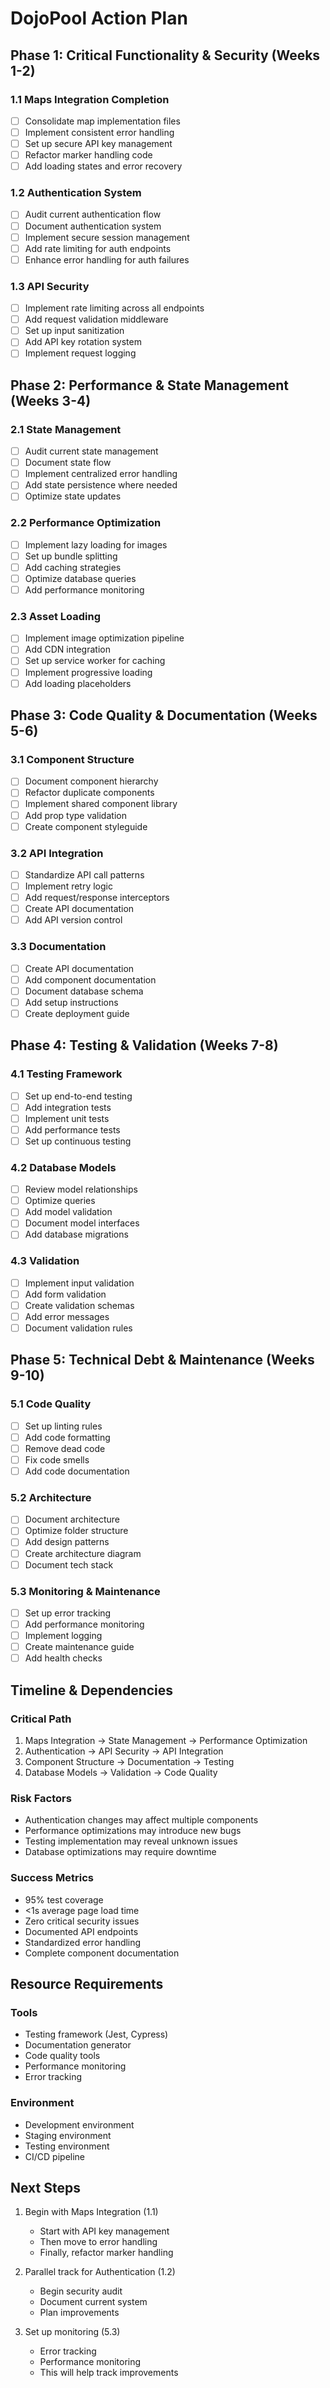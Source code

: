 # DojoPool Action Plan

## Phase 1: Critical Functionality & Security (Weeks 1-2)

### 1.1 Maps Integration Completion

- [ ] Consolidate map implementation files
- [ ] Implement consistent error handling
- [ ] Set up secure API key management
- [ ] Refactor marker handling code
- [ ] Add loading states and error recovery

### 1.2 Authentication System

- [ ] Audit current authentication flow
- [ ] Document authentication system
- [ ] Implement secure session management
- [ ] Add rate limiting for auth endpoints
- [ ] Enhance error handling for auth failures

### 1.3 API Security

- [ ] Implement rate limiting across all endpoints
- [ ] Add request validation middleware
- [ ] Set up input sanitization
- [ ] Add API key rotation system
- [ ] Implement request logging

## Phase 2: Performance & State Management (Weeks 3-4)

### 2.1 State Management

- [ ] Audit current state management
- [ ] Document state flow
- [ ] Implement centralized error handling
- [ ] Add state persistence where needed
- [ ] Optimize state updates

### 2.2 Performance Optimization

- [ ] Implement lazy loading for images
- [ ] Set up bundle splitting
- [ ] Add caching strategies
- [ ] Optimize database queries
- [ ] Add performance monitoring

### 2.3 Asset Loading

- [ ] Implement image optimization pipeline
- [ ] Add CDN integration
- [ ] Set up service worker for caching
- [ ] Implement progressive loading
- [ ] Add loading placeholders

## Phase 3: Code Quality & Documentation (Weeks 5-6)

### 3.1 Component Structure

- [ ] Document component hierarchy
- [ ] Refactor duplicate components
- [ ] Implement shared component library
- [ ] Add prop type validation
- [ ] Create component styleguide

### 3.2 API Integration

- [ ] Standardize API call patterns
- [ ] Implement retry logic
- [ ] Add request/response interceptors
- [ ] Create API documentation
- [ ] Add API version control

### 3.3 Documentation

- [ ] Create API documentation
- [ ] Add component documentation
- [ ] Document database schema
- [ ] Add setup instructions
- [ ] Create deployment guide

## Phase 4: Testing & Validation (Weeks 7-8)

### 4.1 Testing Framework

- [ ] Set up end-to-end testing
- [ ] Add integration tests
- [ ] Implement unit tests
- [ ] Add performance tests
- [ ] Set up continuous testing

### 4.2 Database Models

- [ ] Review model relationships
- [ ] Optimize queries
- [ ] Add model validation
- [ ] Document model interfaces
- [ ] Add database migrations

### 4.3 Validation

- [ ] Implement input validation
- [ ] Add form validation
- [ ] Create validation schemas
- [ ] Add error messages
- [ ] Document validation rules

## Phase 5: Technical Debt & Maintenance (Weeks 9-10)

### 5.1 Code Quality

- [ ] Set up linting rules
- [ ] Add code formatting
- [ ] Remove dead code
- [ ] Fix code smells
- [ ] Add code documentation

### 5.2 Architecture

- [ ] Document architecture
- [ ] Optimize folder structure
- [ ] Add design patterns
- [ ] Create architecture diagram
- [ ] Document tech stack

### 5.3 Monitoring & Maintenance

- [ ] Set up error tracking
- [ ] Add performance monitoring
- [ ] Implement logging
- [ ] Create maintenance guide
- [ ] Add health checks

## Timeline & Dependencies

### Critical Path

1. Maps Integration → State Management → Performance Optimization
2. Authentication → API Security → API Integration
3. Component Structure → Documentation → Testing
4. Database Models → Validation → Code Quality

### Risk Factors

- Authentication changes may affect multiple components
- Performance optimizations may introduce new bugs
- Testing implementation may reveal unknown issues
- Database optimizations may require downtime

### Success Metrics

- 95% test coverage
- <1s average page load time
- Zero critical security issues
- Documented API endpoints
- Standardized error handling
- Complete component documentation

## Resource Requirements

### Tools

- Testing framework (Jest, Cypress)
- Documentation generator
- Code quality tools
- Performance monitoring
- Error tracking

### Environment

- Development environment
- Staging environment
- Testing environment
- CI/CD pipeline

## Next Steps

1. Begin with Maps Integration (1.1)
   - Start with API key management
   - Then move to error handling
   - Finally, refactor marker handling

2. Parallel track for Authentication (1.2)
   - Begin security audit
   - Document current system
   - Plan improvements

3. Set up monitoring (5.3)
   - Error tracking
   - Performance monitoring
   - This will help track improvements
